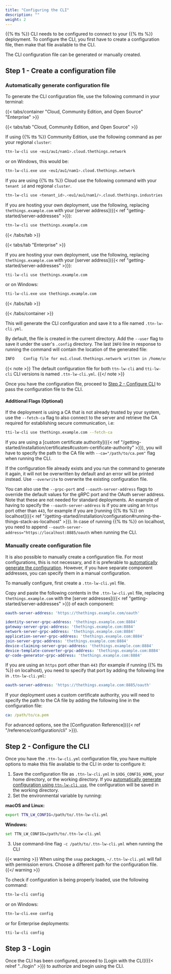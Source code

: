 ```yaml
---
title: "Configuring the CLI"
description: ""
weight: 2
---
```


{{% tts %}} CLI needs to be configured to connect to your {{% tts %}} deployment. To configure the CLI, you first have to create a configuration file, then make that file available to the CLI.

The CLI configuration file can be generated or manually created.

## Step 1 - Create a configuration file

### Automatically generate configuration file

To generate the CLI configuration file, use the following command in your terminal:

{{< tabs/container "Cloud, Community Edition, and Open Source" "Enterprise" >}}

{{< tabs/tab "Cloud, Community Edition, and Open Source" >}}

If using {{% tts %}} Community Edition, use the following command as per your regional `cluster`:

```bash
ttn-lw-cli use <eu1/au1/nam1>.cloud.thethings.network
```

or on Windows, this would be:

```bash
ttn-lw-cli.exe use <eu1/au1/nam1>.cloud.thethings.network
```

If you are using {{% tts %}} Cloud use the following command with your `tenant id` and regional `cluster`. 

```bash
ttn-lw-cli use <tenant_id>.<eu1/au1/nam1/>.cloud.thethings.industries
```

If you are hosting your own deployment, use the following, replacing `thethings.example.com` with your [server address]({{< ref "getting-started/server-addresses" >}}):

```bash
ttn-lw-cli use thethings.example.com
```

{{< /tabs/tab >}}

{{< tabs/tab "Enterprise" >}}

If you are hosting your own deployment, use the following, replacing `thethings.example.com` with your [server address]({{< ref "getting-started/server-addresses" >}}):

```bash
tti-lw-cli use thethings.example.com
```

or on Windows:

```bash
tti-lw-cli.exe use thethings.example.com
```

{{< /tabs/tab >}}

{{< /tabs/container >}}

This will generate the CLI configuration and save it to a file named `.ttn-lw-cli.yml`.

By default, the file is created in the current directory. Add the `--user` flag to save it under the user's `.config` directory. The last `INFO` line in response to running the command will contain the location of the generated file:

```bash
INFO	Config file for eu1.cloud.thethings.network written in /home/user/.config/.ttn-lw-cli.yml
```

{{< note >}}
The default configuration file for both `ttn-lw-cli` and `tti-lw-cli` CLI versions is named `.ttn-lw-cli.yml`.
{{</ note >}}

Once you have the configuration file, proceed to [Step 2 - Configure CLI](#step-2---configure-the-cli) to pass the configuration file to the CLI.

#### Additional Flags (Optional)

If the deployment is using a CA that is not already trusted by your system, use the `--fetch-ca` flag to also connect to the server and retrieve the CA required for establishing secure communication, i.e:

```bash
tti-lw-cli use thethings.example.com --fetch-ca
```

If you are using a [custom certificate authority]({{< ref "/getting-started/installation/certificates#custom-certificate-authority" >}}), you will have to specify the path to the CA file with `--ca="/path/to/ca.pem"` flag when running the CLI.

If the configuration file already exists and you run the command to generate it again, it will not be overwritten by default and an error will be printed instead. Use `--overwrite` to overwrite the existing configuration file.

You can also use the `--grpc-port` and `--oauth-server-address` flags to override the default values for the gRPC port and the OAuth server address. Note that these are not needed for standard deployments. An example of having to specify the `--oauth-server-address` is if you are using an `https` port other than `443`, for example if you are [running {{% tts %}} on localhost]({{< ref "/getting-started/installation/configuration#running-the-things-stack-as-localhost" >}}). In case of running {{% tts %}} on localhost, you need to append `--oauth-server-address="https://localhost:8885/oauth` when running the CLI.

### Manually create configuration file

It is also possible to manually create a configuration file. For most configurations, this is not necessary, and it is preferable to [automatically generate the configuration](#automatically-generate-configuration-file). However, if you have separate component addresses, you can specify them in a manual configuration.

To manually configure, first create a `.ttn-lw-cli.yml` file.

Copy and paste the following contents in the `.ttn-lw-cli.yml` file, replacing `thethings.example.com` with the [server addresses]({{< ref "getting-started/server-addresses" >}}) of each component:

```yaml
oauth-server-address: 'https://thethings.example.com/oauth'

identity-server-grpc-address: 'thethings.example.com:8884'
gateway-server-grpc-address: 'thethings.example.com:8884'
network-server-grpc-address: 'thethings.example.com:8884'
application-server-grpc-address: 'thethings.example.com:8884'
join-server-grpc-address: 'thethings.example.com:8884'
device-claiming-server-grpc-address: 'thethings.example.com:8884'
device-template-converter-grpc-address: 'thethings.example.com:8884'
qr-code-generator-grpc-address: 'thethings.example.com:8884'
```

If you are using an `https` port other than `443` (for example if running {{% tts %}} on localhost), you need to specify that port by adding the following line in `.ttn-lw-cli.yml`:

```yaml
oauth-server-address: 'https://thethings.example.com:8885/oauth'
```

If your deployment uses a custom certificate authority, you will need to specify the path to the CA file by adding the following line in the configuration file:

```yaml
ca: /path/to/ca.pem
```

For advanced options, see the [Configuration Reference]({{< ref "/reference/configuration/cli" >}}).

## Step 2 - Configure the CLI

Once you have the `.ttn-lw-cli.yml` configuration file, you have multiple options to make this file available to the CLI in order to configure it:

1. Save the configuration file as `.ttn-lw-cli.yml` in `$XDG_CONFIG_HOME`, your home directory, or the working directory. If you [automatically generate configuration using `ttn-lw-cli use`](#automatically-generate-configuration-file), the configuration will be saved in the working directory.
2. Set the environmental variable by running:

**macOS and Linux:**
```bash
export TTN_LW_CONFIG=/path/to/.ttn-lw-cli.yml
```

**Windows:**
```bash
set TTN_LW_CONFIG=/path/to/.ttn-lw-cli.yml
```

3. Use command-line flag `-c /path/to/.ttn-lw-cli.yml` when running the CLI

{{< warning >}} When using the `snap` packages, `~/.ttn-lw-cli.yml` will fail with permission errors. Choose a different path for the configuration file. {{</ warning >}}

To check if configuration is being properly loaded, use the following command:

```bash
ttn-lw-cli config
```

or on Windows:

```bash
ttn-lw-cli.exe config
```

or for Enterprise deployments:

```bash
tti-lw-cli config
```

## Step 3 - Login

Once the CLI has been configured, proceed to [Login with the CLI]({{< relref "../login" >}}) to authorize and begin using the CLI.
